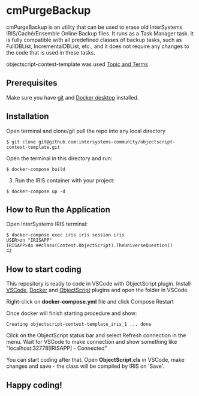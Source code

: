 # cmPurgeBackup
cmPurgeBackup is an utility that can be used to erase old InterSystems IRIS/Caché/Ensemble Online Backup files. It runs as a Task Manager task. It is fully compatible with all predefined classes of backup tasks, such as FullDBList, IncrementalDBList, etc., and it does not require any changes to the code that is used in these tasks.

objectscript-contest-template was used 
[Topic and Terms](https://community.intersystems.com/post/join-online-programming-contest-intersystems-iris-docker-and-objectscript)

## Prerequisites
Make sure you have [git](https://git-scm.com/book/en/v2/Getting-Started-Installing-Git) and [Docker desktop](https://www.docker.com/products/docker-desktop) installed.

## Installation 

Open terminal and clone/git pull the repo into any local directory

```
$ git clone git@github.com:intersystems-community/objectscript-contest-template.git
```

Open the terminal in this directory and run:

```
$ docker-compose build
```

3. Run the IRIS container with your project:

```
$ docker-compose up -d
```

## How to Run the Application

Open InterSystems IRIS terminal:

```
$ docker-compose exec iris iris session iris
USER>zn "IRISAPP"
IRISAPP>do ##class(Contest.ObjectScript).TheUniverseQuestion()
42
```
## How to start coding
This repository is ready to code in VSCode with ObjectScript plugin.
Install [VSCode](https://code.visualstudio.com/), [Docker](https://marketplace.visualstudio.com/items?itemName=ms-azuretools.vscode-docker) and [ObjectScript](https://marketplace.visualstudio.com/items?itemName=daimor.vscode-objectscript) plugins and open the folder in VSCode.

Right-click on **docker-compose.yml** file and click Compose Restart

Once docker will finish starting procedure and show:

```
Creating objectscript-contest-template_iris_1 ... done
```

Click on the ObjectScript status bar and select Refresh connection in the menu.
Wait for VSCode to make connection and show something like "localhost:32778[IRISAPP] - Connected"

You can start coding after that. Open **ObjectScript.cls** in VSCode, make changes and save - the class will be compiled by IRIS on 'Save'.

## Happy coding!
